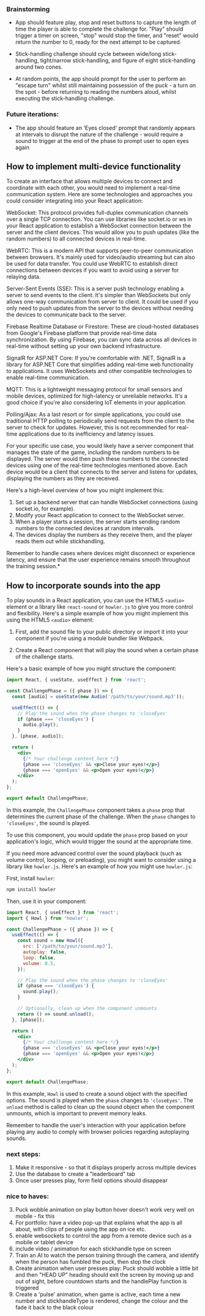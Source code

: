 ### Brainstorming

- App should feature play, stop and reset buttons to capture the length of time the player is able to complete the challenge for. "Play" should trigger a timer on screen, "stop" would stop the timer, and "reset" would return the number to 0, ready for the next attempt to be captured.

- Stick-handling challenge should cycle between wide/long stick-handling, tight/narrow stick-handling, and figure of eight stick-handling around two cones.

- At random points, the app should prompt for the user to perform an "escape turn" whilst still maintaining possession of the puck - a turn on the spot - before returning to reading the numbers aloud, whilst executing the stick-handling challenge.



### Future iterations:

- The app should feature an 'Eyes closed' prompt that randomly appears at intervals to disrupt the nature of the challenge - would require a sound to trigger at the end of the phase to prompt user to open eyes again 




## How to implement multi-device functionality

To create an interface that allows multiple devices to connect and coordinate with each other, you would need to implement a real-time communication system. Here are some technologies and approaches you could consider integrating into your React application:

WebSocket: This protocol provides full-duplex communication channels over a single TCP connection. You can use libraries like socket.io or ws in your React application to establish a WebSocket connection between the server and the client devices. This would allow you to push updates (like the random numbers) to all connected devices in real-time.

WebRTC: This is a modern API that supports peer-to-peer communication between browsers. It's mainly used for video/audio streaming but can also be used for data transfer. You could use WebRTC to establish direct connections between devices if you want to avoid using a server for relaying data.

Server-Sent Events (SSE): This is a server push technology enabling a server to send events to the client. It's simpler than WebSockets but only allows one-way communication from server to client. It could be used if you only need to push updates from the server to the devices without needing the devices to communicate back to the server.

Firebase Realtime Database or Firestore: These are cloud-hosted databases from Google's Firebase platform that provide real-time data synchronization. By using Firebase, you can sync data across all devices in real-time without setting up your own backend infrastructure.

SignalR for ASP.NET Core: If you're comfortable with .NET, SignalR is a library for ASP.NET Core that simplifies adding real-time web functionality to applications. It uses WebSockets and other compatible technologies to enable real-time communication.

MQTT: This is a lightweight messaging protocol for small sensors and mobile devices, optimized for high-latency or unreliable networks. It's a good choice if you're also considering IoT elements in your application.

Polling/Ajax: As a last resort or for simple applications, you could use traditional HTTP polling to periodically send requests from the client to the server to check for updates. However, this is not recommended for real-time applications due to its inefficiency and latency issues.

For your specific use case, you would likely have a server component that manages the state of the game, including the random numbers to be displayed. The server would then push these numbers to the connected devices using one of the real-time technologies mentioned above. Each device would be a client that connects to the server and listens for updates, displaying the numbers as they are received.

Here's a high-level overview of how you might implement this:

1. Set up a backend server that can handle WebSocket connections (using socket.io, for example).
2. Modify your React application to connect to the WebSocket server.
3. When a player starts a session, the server starts sending random numbers to the connected devices at random intervals.
4. The devices display the numbers as they receive them, and the player reads them out while stickhandling.

Remember to handle cases where devices might disconnect or experience latency, and ensure that the user experience remains smooth throughout the training session.*




## How to incorporate sounds into the app

To play sounds in a React application, you can use the HTML5 `<audio>` element or a library like `react-sound` or `howler.js` to give you more control and flexibility. Here's a simple example of how you might implement this using the HTML5 `<audio>` element:

1. First, add the sound file to your public directory or import it into your component if you're using a module bundler like Webpack.

2. Create a React component that will play the sound when a certain phase of the challenge starts.

Here's a basic example of how you might structure the component:

```jsx
import React, { useState, useEffect } from 'react';

const ChallengePhase = ({ phase }) => {
  const [audio] = useState(new Audio('/path/to/your/sound.mp3'));

  useEffect(() => {
    // Play the sound when the phase changes to 'closeEyes'
    if (phase === 'closeEyes') {
      audio.play();
    }
  }, [phase, audio]);

  return (
    <div>
      {/* Your challenge content here */}
      {phase === 'closeEyes' && <p>Close your eyes!</p>}
      {phase === 'openEyes' && <p>Open your eyes!</p>}
    </div>
  );
};

export default ChallengePhase;
```

In this example, the `ChallengePhase` component takes a `phase` prop that determines the current phase of the challenge. When the `phase` changes to `'closeEyes'`, the sound is played.

To use this component, you would update the `phase` prop based on your application's logic, which would trigger the sound at the appropriate time.

If you need more advanced control over the sound playback (such as volume control, looping, or preloading), you might want to consider using a library like `howler.js`. Here's an example of how you might use `howler.js`:

First, install `howler`:

```sh
npm install howler
```

Then, use it in your component:

```jsx
import React, { useEffect } from 'react';
import { Howl } from 'howler';

const ChallengePhase = ({ phase }) => {
  useEffect(() => {
    const sound = new Howl({
      src: ['/path/to/your/sound.mp3'],
      autoplay: false,
      loop: false,
      volume: 0.5,
    });

    // Play the sound when the phase changes to 'closeEyes'
    if (phase === 'closeEyes') {
      sound.play();
    }

    // Optionally, clean up when the component unmounts
    return () => sound.unload();
  }, [phase]);

  return (
    <div>
      {/* Your challenge content here */}
      {phase === 'closeEyes' && <p>Close your eyes!</p>}
      {phase === 'openEyes' && <p>Open your eyes!</p>}
    </div>
  );
};

export default ChallengePhase;
```

In this example, `Howl` is used to create a sound object with the specified options. The sound is played when the `phase` changes to `'closeEyes'`. The `unload` method is called to clean up the sound object when the component unmounts, which is important to prevent memory leaks.

Remember to handle the user's interaction with your application before playing any audio to comply with browser policies regarding autoplaying sounds.



### next steps: 
1. Make it responsive - so that it displays properly across multiple devices
2. Use the database to create a "leaderboard" tab
4. Once user presses play, form field options should disappear

### nice to haves:
3. Puck wobble animation on play button hover doesn't work very well on mobile - fix this
1. For portfolio: have a video pop-up that explains what the app is all about, with clips of people using the app on ice etc.
2. enable websockets to control the app from a remote device such as a mobile or tablet device
2. include video / animation for each stickhandle type on screen
3. Train an AI to watch the person training through the camera, and identify when the person has fumbled the puck, then stop the clock
4. Create animation when user presses play: Puck should wobble a little bit and then "HEAD UP" heading should exit the screen by moving up and out of sight, before countdown starts and the handlePlay function is triggered
5. Create a 'pulse' animation, when game is active, each time a new number and stickhandleType is rendered, change the colour and the fade it back to the black colour